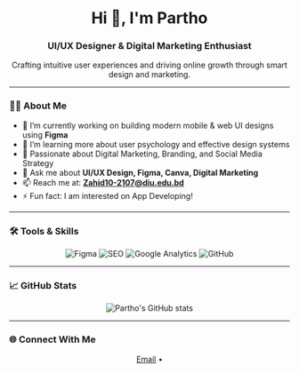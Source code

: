 <h1 align="center">Hi 👋, I'm Partho</h1>
<h3 align="center">UI/UX Designer & Digital Marketing Enthusiast</h3>

<p align="center">
  Crafting intuitive user experiences and driving online growth through smart design and marketing.
</p>

---

### 👨‍💻 About Me

- 🔭 I’m currently working on building modern mobile & web UI designs using **Figma**
- 🌱 I’m learning more about user psychology and effective design systems
- 🧠 Passionate about Digital Marketing, Branding, and Social Media Strategy
- 💬 Ask me about **UI/UX Design, Figma, Canva, Digital Marketing**
- 📫 Reach me at: **Zahid10-2107@diu.edu.bd**
- ⚡ Fun fact: I am interested on App Developing!

---

### 🛠️ Tools & Skills

<p align="center">
  <img src="https://img.shields.io/badge/UI%2FUX-Figma-blue" alt="Figma" />
  <img src="https://img.shields.io/badge/Marketing-SEO-green" alt="SEO" />
  <img src="https://img.shields.io/badge/Analytics-Google_Analytics-yellow" alt="Google Analytics" />
  <img src="https://img.shields.io/badge/Platform-GitHub-black" alt="GitHub" />
</p>

---

### 📈 GitHub Stats

<p align="center">
  <img src="https://github-readme-stats.vercel.app/api?username=ParthoBD-UI&show_icons=true&theme=radical" alt="Partho's GitHub stats" />
</p>

---

### 🌐 Connect With Me

<p align="center">
  <a href="mailto:Zahid10-2107@diu.edu.bd">Email</a> •
</p>
